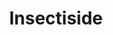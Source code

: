 ---
ee_id: '8'
site: '1'
type: '2'
long_id: 1991-001 Insectiside
url: 1991-001-insectiside
title: Insectiside
year: '1991'
medium: Video
commission:
dims:
pitch: "​Live concert by my sister and I's band."
ps: "<p>​Yeah,....this is how we used to spend our time in the suburbs of Buffalo
  New York. "
live_url:
related:
youtube: https://www.youtube.com/playlist?list=PLIVciZ6unaZRXnGdIy4PaG-tbbj-T6bkz
imgs: insectiside-1991-001-still-3-database-ih.jpg
subheading:
display_year: '1991'
download:
add_credit:
add_credits:
related_code:
layout: things-i-made
---